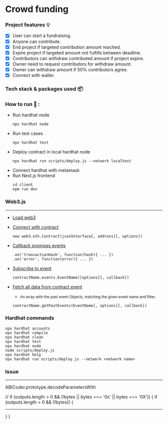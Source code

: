 # Crowd funding

### Project features :bulb:

-   [x] User can start a fundraising.
-   [x] Anyone can contribute.
-   [x] End project if targeted contribution amount reached.
-   [x] Expire project if targeted amount not fulfills between deadline.
-   [x] Contributors can withdraw contributed amount if project expire.
-   [x] Owner need to request contributors for withdraw amount.
-   [x] Owner can withdraw amount if 50% contributors agree.
-   [x] Connect with waller.

### Tech stack & packages used 📦

<!-- | package                                                        | explain                                          |
| -------------------------------------------------------------- | ------------------------------------------------ |
| [Next.js](https://nextjs.org/docs/getting-started)             | For building frontend                            |
| [solidity](https://docs.soliditylang.org/en/v0.8.13/)          | For writting smart contracts                     |
| [tailwind css](https://tailwindcss.com/docs/installation)      | For building design                              |
| [ether.js](https://docs.ethers.io/v5/)                         | Web3 client (contract testing ).                 |
| [web3.js](https://www.npmjs.com/package/web3)                  | Web3 client (Frontend Next.js).                  |
| [Chai](https://www.npmjs.com/package/chai)                     | javascript testing framework.                    |
| [react-toastify](https://www.npmjs.com/package/react-toastify) | For Notification.                                |
| [hardhat](https://www.npmjs.com/package/hardhat)               | Ethereum development environment.                |
| [Redux](https://www.npmjs.com/package/hardhat)                 | For managing and centralizing application state. |

--- -->

### How to run :runner: :

-   Run hardhat node
    ```
    npx hardhat node
    ```
-   Run test cases
    ```
    npx hardhat test
    ```
-   Deploy contract in local hardhat node
    ```
    npx hardhat run scripts/deploy.js --network localhost
    ```
-   Connect hardhat with metamask
-   Run Next.js frontend
    ```
    cd client
    npm run dev
    ```

### Web3.js

---

-   [Load web3](https://web3js.readthedocs.io/en/v1.2.11/web3-eth.html#web3-eth)
-   [Connect with contract](https://web3js.readthedocs.io/en/v1.2.11/web3-eth-contract.html#web3-eth-contract)
    ```
    new web3.eth.Contract(jsonInterface[, address][, options])
    ```
-   [Callback promises events](https://web3js.readthedocs.io/en/v1.2.11/callbacks-promises-events.html#callbacks-promises-events)
    ```
    .on('transactionHash', function(hash){ ... })
    .on('error', function(error){ ... })
    ```
-   [Subscribe to event](https://web3js.readthedocs.io/en/v1.2.11/web3-eth-contract.html#contract-events)
    ```
    contractName.events.EventName([options][, callback])
    ```
-   [Fetch all data from contract event](https://web3js.readthedocs.io/en/v1.2.11/web3-eth-contract.html#getpastevents)

    -   <small> An array with the past event Objects, matching the given event name and filter.</small>

    ```
    contractName.getPastEvents(EventName[, options][, callback])
    ```

### Hardhat commands

```shell
npx hardhat accounts
npx hardhat compile
npx hardhat clean
npx hardhat test
npx hardhat node
node scripts/deploy.js
npx hardhat help
npx hardhat run scripts/deploy.js --network <network name>
```

### Issue

---
ABICoder.prototype.decodeParametersWith

// if (outputs.length > 0 && (!bytes || bytes === '0x' || bytes === '0X')) {
if (outputs.length > 0 && (!bytes)) {

---

}
}
